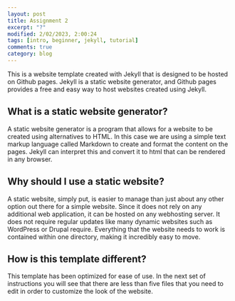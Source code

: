 ```yaml
---
layout: post
title: Assignment 2 
excerpt: "?"
modified: 2/02/2023, 2:00:24
tags: [intro, beginner, jekyll, tutorial]
comments: true
category: blog
---
```


This is a website template created with Jekyll that is designed to be hosted on Github pages. Jekyll is a static website generator, and Github pages provides a free and easy way to host websites created using Jekyll.

## What is a static website generator?
A static website generator is a program that allows for a website to be created using alternatives to HTML. In this case we are using a simple text markup language called Markdown to create and format the content on the pages. Jekyll can interpret this and convert it to html that can be rendered in any browser.

## Why should I use a static website?
A static website, simply put, is easier to manage than just about any other option out there for a simple website. Since it does not rely on any additional web application, it can be hosted on any webhosting server. It does not require regular updates like many dynamic websites such as WordPress or Drupal require. Everything that the website needs to work is contained within one directory, making it incredibly easy to move.

## How is this template different?
This template has been optimized for ease of use. In the next set of instructions you will see that there are less than five files that you need to edit in order to customize the look of the website.
